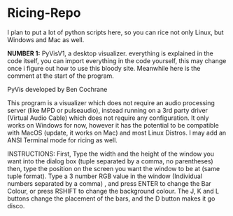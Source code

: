 # Ricing-Repo
I plan to put a lot of python scripts here, so you can rice not only Linux, but Windows and Mac as well.

<b>NUMBER 1:</b> PyVisV1, a desktop visualizer. everything is explained in the code itself, you can import everything
in the code yourself, this may change once i figure out how to use this bloody site. Meanwhile here is the comment at the start of the program.

PyVis developed by Ben Cochrane

This program is a visualizer which
does not require an audio processing server
(like MPD or pulseaudio), instead running on
a 3rd party driver (Virtual Audio Cable)
which does not require any configuration.
It only works on Windows for now, however
it has the potential to be compatible with
MacOS (update, it works on Mac) and most Linux Distros. I may add
an ANSI Terminal mode for ricing as well.

INSTRUCTIONS:
First, Type the width and the height of the
window you want into the dialog box
(tuple separated by a comma, no parentheses)
then, type the position on the screen you want
the window to be at (same tuple format).
Type a 3 number RGB value in the window
(Individual numbers separated by a comma)
, and press ENTER to change the Bar Colour,
or press RSHIFT to change the background
colour. The J, K and L buttons change the
placement of the bars, and the D button
makes it go disco.
